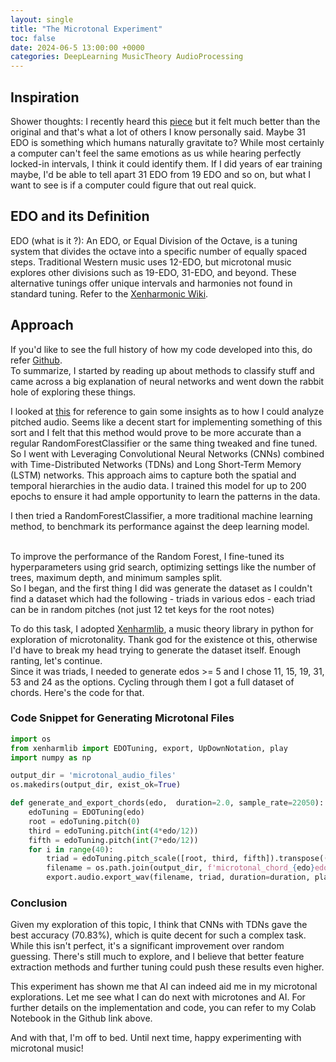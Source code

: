 ```yaml
---
layout: single
title: "The Microtonal Experiment"
toc: false
date: 2024-06-5 13:00:00 +0000
categories: DeepLearning MusicTheory AudioProcessing
---
```



## Inspiration

Shower thoughts: I recently heard this [piece](https://youtu.be/FO9ihziyL5c?feature=shared) but it felt much better than the original and that's what a lot of others I know personally said. Maybe 31 EDO is something which humans naturally gravitate to? 
While most certainly a computer can't feel the same emotions as us while hearing perfectly locked-in intervals, I think it could identify them. If I did years of ear training maybe, I'd be able to tell apart 31 EDO from 19 EDO and so on, but what I want to see is if a computer could figure that out real quick.

## EDO and its Definition

EDO (what is it ?): An EDO, or Equal Division of the Octave, is a tuning system that divides the octave into a specific number of equally spaced steps. Traditional Western music uses 12-EDO, but microtonal music explores other divisions such as 19-EDO, 31-EDO, and beyond. These alternative tunings offer unique intervals and harmonies not found in standard tuning. Refer to the [Xenharmonic Wiki](https://en.xen.wiki/w/EDO).

## Approach

If you'd like to see the full history of how my code developed into this, do refer [Github](https://github.com/RP335/microtonal_experiments).
<br>
To summarize, I started by reading up about methods to classify stuff and came across a big explanation of neural networks and went down the rabbit hole of exploring these things.
<br>

I looked at [this](https://arxiv.org/abs/2405.16000) for reference to gain some insights as to how I could analyze pitched audio. 
Seems like a decent start for implementing something of this sort and I felt that this method would prove to be more accurate than a regular RandomForestClassifier or the same thing tweaked and fine tuned. So I went with Leveraging Convolutional Neural Networks (CNNs) combined with Time-Distributed Networks (TDNs) and Long Short-Term Memory (LSTM) networks. This approach aims to capture both the spatial and temporal hierarchies in the audio data. I trained this model for up to 200 epochs to ensure it had ample opportunity to learn the patterns in the data.
<br>

I then tried a RandomForestClassifier, a more traditional machine learning method, to benchmark its performance against the deep learning model.

<br>
To improve the performance of the Random Forest, I fine-tuned its hyperparameters using grid search, optimizing settings like the number of trees, maximum depth, and minimum samples split.


<br>
So I began, and the first thing I did was generate the dataset as I couldn't find a dataset which had the following
- triads in various edos
- each triad can be in random pitches (not just 12 tet keys for the root notes)

To do this task, I adopted [Xenharmlib](https://xenharmlib.readthedocs.io/en/latest/), a music theory library in python for exploration of microtonality. Thank god for the existence ot this, otherwise I'd have to break my head trying to generate the dataset itself. Enough ranting, let's continue.
<br>
Since it was triads, I needed to generate edos >= 5 and I chose 11, 15, 19, 31, 53 and 24 as the options. Cycling through them I got a full dataset of chords. Here's the code for that.



### Code Snippet for Generating Microtonal Files

```python
import os
from xenharmlib import EDOTuning, export, UpDownNotation, play
import numpy as np

output_dir = 'microtonal_audio_files'
os.makedirs(output_dir, exist_ok=True)

def generate_and_export_chords(edo,  duration=2.0, sample_rate=22050):
    edoTuning = EDOTuning(edo)
    root = edoTuning.pitch(0)
    third = edoTuning.pitch(int(4*edo/12))
    fifth = edoTuning.pitch(int(7*edo/12))
    for i in range(40):
        triad = edoTuning.pitch_scale([root, third, fifth]).transpose((np.random.randint(45,65))*edo/12)
        filename = os.path.join(output_dir, f'microtonal_chord_{edo}edo_{i+1}.wav')
        export.audio.export_wav(filename, triad, duration=duration, play_as_chord=True, sample_rate=sample_rate)
```

### Conclusion
Given my exploration of this topic, I think that CNNs with TDNs gave the best accuracy (70.83%), which is quite decent for such a complex task. While this isn't perfect, it's a significant improvement over random guessing. There's still much to explore, and I believe that better feature extraction methods and further tuning could push these results even higher.

This experiment has shown me that AI can indeed aid me in my microtonal explorations. Let me see what I can do next with microtones and AI.
For further details on the implementation and code, you can refer to my Colab Notebook in the Github link above.

And with that, I'm off to bed. Until next time, happy experimenting with microtonal music!

